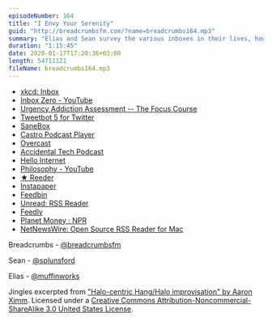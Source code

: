 ```yaml
---
episodeNumber: 164
title: "I Envy Your Serenity"
guid: "http://breadcrumbsfm.com/?name=breadcrumbs164.mp3"
summary: "Elias and Sean survey the various inboxes in their lives, how they manage them, and how they feel about them."
duration: "1:15:45"
date: 2020-01-17T17:20:36+03:00
length: 54711121
fileName: breadcrumbs164.mp3
---
```


- [xkcd: Inbox](https://xkcd.com/2181/)
- [Inbox Zero - YouTube](https://www.youtube.com/watch?v=z9UjeTMb3Yk)
- [Urgency Addiction Assessment -- The Focus Course](https://thefocuscourse.com/urgency-quiz/)
- [Tweetbot 5 for Twitter](https://apps.apple.com/us/app/tweetbot-5-for-twitter/id1018355599?uo=4)
- [SaneBox](https://www.sanebox.com/)
- [Castro Podcast Player](https://apps.apple.com/us/app/castro-podcast-player/id1080840241?uo=4)
- [Overcast](https://apps.apple.com/us/app/overcast/id888422857?uo=4)
- [Accidental Tech Podcast](https://atp.fm/)
- [Hello Internet](http://www.hellointernet.fm/)
- [Philosophy - YouTube](https://www.youtube.com/playlist?list=PL8dPuuaLjXtNgK6MZucdYldNkMybYIHKR)
- [★ Reeder](https://www.reederapp.com/)
- [Instapaper](https://www.instapaper.com/)
- [Feedbin](https://feedbin.com/)
- [Unread: RSS Reader](https://apps.apple.com/us/app/unread-rss-reader/id1252376153?uo=4)
- [Feedly](https://feedly.com/)
- [Planet Money : NPR](https://www.npr.org/podcasts/510289/planet-money)
- [NetNewsWire: Open Source RSS Reader for Mac](https://ranchero.com/netnewswire/)

Breadcrumbs - [@breadcrumbsfm](https://twitter.com/breadcrumbsfm)

Sean - [@splunsford](https://twitter.com/splunsford)

Elias - [@muffinworks](https://twitter.com/muffinworks)

Jingles excerpted from ["Halo-centric Hang/Halo improvisation" by Aaron Ximm](http://freemusicarchive.org/music/aaron_ximm/handpans_and_the_hang/). Licensed under a [Creative Commons Attribution-Noncommercial-ShareAlike 3.0 United States License](http://creativecommons.org/licenses/by-nc-sa/3.0/us/).